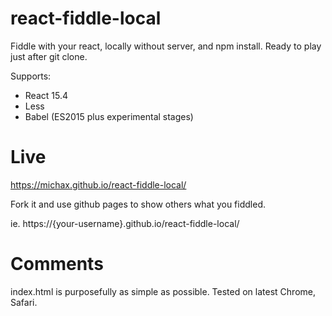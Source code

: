 # react-fiddle-local

Fiddle with your react, locally without server, and npm install.
Ready to play just after git clone.

Supports:
* React 15.4
* Less
* Babel (ES2015 plus experimental stages)

# Live

https://michax.github.io/react-fiddle-local/

Fork it and use github pages to show others what you fiddled.

ie. https://{your-username}.github.io/react-fiddle-local/

# Comments

index.html is purposefully as simple as possible.
Tested on latest Chrome, Safari. 